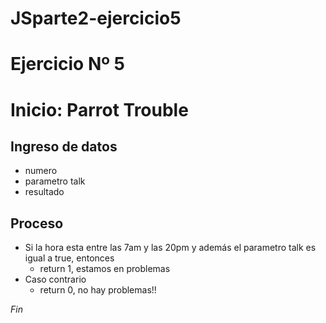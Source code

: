 # JSparte2-ejercicio5
# Ejercicio Nº 5
# Inicio: Parrot Trouble
## Ingreso de datos
- numero
- parametro talk
- resultado
## Proceso
- Si la hora esta entre las 7am y las 20pm y además el parametro talk es igual a true, entonces
    - return 1, estamos en problemas
- Caso contrario
    - return 0, no hay problemas!!

*Fin*